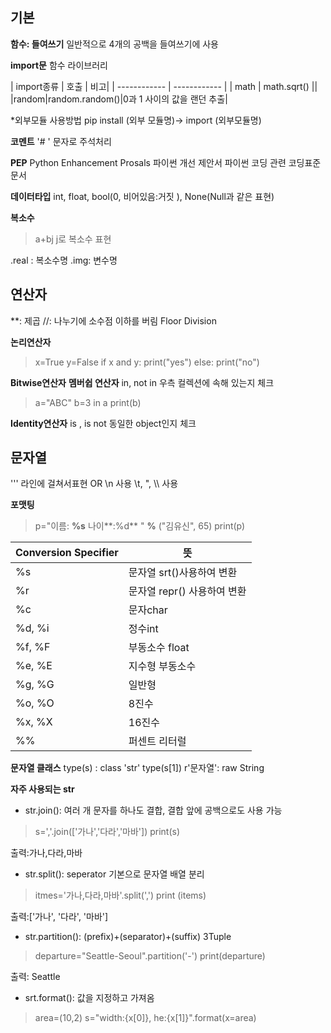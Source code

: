 기본
------------


**함수: 들여쓰기**
일반적으로 4개의 공백을 들여쓰기에 사용



 **import문**
 함수 라이브러리


| import종류  | 호출  | 비고|
| ------------ | ------------ |
| math  |  math.sqrt() ||
|random|random.random()|0과 1 사이의 값을 랜던 추출|

*외부모듈 사용방법 pip install (외부 모듈명)-> import (외부모듈명)

 **코멘트**
 '# ' 문자로 주석처리
 
 **PEP**
 Python Enhancement Prosals 
 파이썬 개선 제안서
 파이썬 코딩 관련 코딩표준문서
 
 
 **데이터타입**
 int, float, bool(0, 비어있음:거짓 ), None(Null과 같은 표현)
 
 **복소수** 
>  a+bj
j로 복소수 표현

 .real : 복소수명
 .img: 변수명
 
 

연산자
------------


 **: 제곱
 //: 나누기에 소수점 이하를 버림 Floor Division
 
 **논리연산자**
>  x=True
y=False
if x and y:
print("yes")
else:
print("no")

**Bitwise연산자**
**멤버쉽 연산자**
in, not in 우측 컬렉션에 속해 있는지 체크
> a="ABC"
b=3 in a
print(b)

**Identity연산자**
is , is not 동일한 object인지 체크


문자열
------------
''' 라인에 걸쳐서표현 OR \n 사용
\t, \", \\\\ 사용

**포맷팅**
> p="이름: **%s** 나이**:%d** " **%** ("김유신", 65)
print(p)




| Conversion Specifier  | 뜻 |
| ------------ | ------------ |
| %s  |  문자열 srt()사용하여 변환 |
|  %r |  문자열 repr() 사용하여 변환 |
|  %c | 문자char  |
|  %d, %i |  정수int |
|%f, %F   | 부동소수 float  |
|  %e, %E | 지수형 부동소수  |
|%g, %G|일반형|
|%o, %O|8진수|
|%x, %X|16진수|
|%%|퍼센트 리터럴|


**문자열 클래스**
type(s) : class 'str'
type(s[1]) 
r'문자열': raw String

**자주 사용되는 str**
- str.join(): 여러 개 문자를 하나도 결합, 결합 앞에 공백으로도 사용 가능
> s=','.join(['가나','다라','마바'])
print(s) 

출력:가나,다라,마바
- str.split(): seperator 기본으로 문자열 배열 분리
> itmes='가나,다라,마바'.split(',')
print (items)

출력:['가나', '다라', '마바']

- str.partition(): (prefix)+(separator)+(suffix) 3Tuple 
> departure="Seattle-Seoul".partition('-')
print(departure)

출력: Seattle

- srt.format(): 값을 지정하고 가져옴
> area=(10,2)
s="width:{x[0]}, he:{x[1]}".format(x=area)

